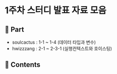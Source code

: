 # 1주차 스터디 발표 자료 모음

## 🧐 Part

- soulcactus : 1-1 ~ 1-4 (데이터 타입과 변수)
- hwizzzang : 2-1 ~ 2-3-1 (실행컨텍스트와 호이스팅)

## 📝 Contents
